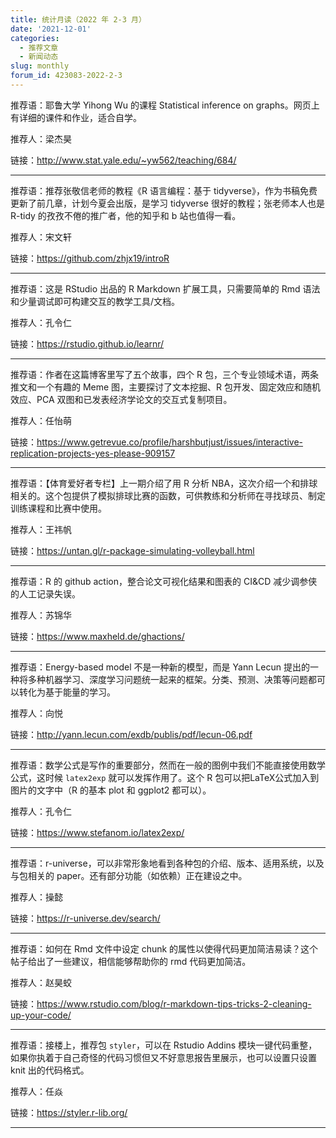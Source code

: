 ```yaml
---
title: 统计月读（2022 年 2-3 月）
date: '2021-12-01'
categories:
  - 推荐文章
  - 新闻动态
slug: monthly
forum_id: 423083-2022-2-3
---
```


推荐语：耶鲁大学 Yihong Wu 的课程 Statistical inference on graphs。网页上有详细的课件和作业，适合自学。

推荐人：梁杰昊

链接：http://www.stat.yale.edu/~yw562/teaching/684/

---

推荐语：推荐张敬信老师的教程《R 语言编程：基于 tidyverse》，作为书稿免费更新了前几章，计划今夏会出版，是学习 tidyverse 很好的教程；张老师本人也是 R-tidy 的孜孜不倦的推广者，他的知乎和 b 站也值得一看。

推荐人：宋文轩

链接：https://github.com/zhjx19/introR

---

推荐语：这是 RStudio 出品的 R Markdown 扩展工具，只需要简单的 Rmd 语法和少量调试即可构建交互的教学工具/文档。

推荐人：孔令仁

链接：https://rstudio.github.io/learnr/

---

推荐语：作者在这篇博客里写了五个故事，四个 R 包，三个专业领域术语，两条推文和一个有趣的 Meme 图，主要探讨了文本挖掘、R 包开发、固定效应和随机效应、PCA 双图和已发表经济学论文的交互式复制项目。

推荐人：任怡萌

链接：https://www.getrevue.co/profile/harshbutjust/issues/interactive-replication-projects-yes-please-909157

---

推荐语：【体育爱好者专栏】上一期介绍了用 R 分析 NBA，这次介绍一个和排球相关的。这个包提供了模拟排球比赛的函数，可供教练和分析师在寻找球员、制定训练课程和比赛中使用。

推荐人：王祎帆

链接：https://untan.gl/r-package-simulating-volleyball.html

---

推荐语：R 的 github action，整合论文可视化结果和图表的 CI&CD 减少调参侠的人工记录失误。

推荐人：苏锦华

链接：https://www.maxheld.de/ghactions/

---

推荐语：Energy-based model 不是一种新的模型，而是 Yann Lecun 提出的一种将多种机器学习、深度学习问题统一起来的框架。分类、预测、决策等问题都可以转化为基于能量的学习。

推荐人：向悦

链接：http://yann.lecun.com/exdb/publis/pdf/lecun-06.pdf

---

推荐语：数学公式是写作的重要部分，然而在一般的图例中我们不能直接使用数学公式，这时候 `latex2exp` 就可以发挥作用了。这个 R 包可以把LaTeX公式加入到图片的文字中（R 的基本 plot 和 ggplot2 都可以）。

推荐人：孔令仁

链接：https://www.stefanom.io/latex2exp/

---

推荐语：r-universe，可以非常形象地看到各种包的介绍、版本、适用系统，以及与包相关的 paper。还有部分功能（如依赖）正在建设之中。

推荐人：操懿

链接：https://r-universe.dev/search/

---

推荐语：如何在 Rmd 文件中设定 chunk 的属性以使得代码更加简洁易读？这个帖子给出了一些建议，相信能够帮助你的 rmd 代码更加简洁。

推荐人：赵昊蛟

链接：https://www.rstudio.com/blog/r-markdown-tips-tricks-2-cleaning-up-your-code/

---

推荐语：接楼上，推荐包 `styler`，可以在 Rstudio Addins 模块一键代码重整，如果你执着于自己奇怪的代码习惯但又不好意思报告里展示，也可以设置只设置 knit 出的代码格式。

推荐人：任焱

链接：https://styler.r-lib.org/

---
